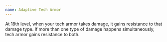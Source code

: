 ```yaml
---
name: Adaptive Tech Armor
---
```

At 18th level, when your tech armor takes damage, it gains resistance to that damage type. If more than one
type of damage happens simultaneously, tech armor gains resistance to both.
